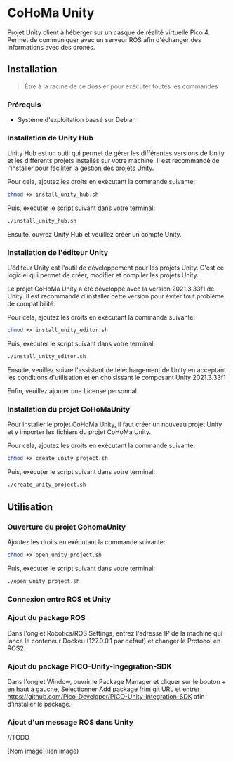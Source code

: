 # CoHoMa Unity

Projet Unity client à héberger sur un casque de réalité virtuelle Pico 4. Permet de communiquer avec un serveur ROS afin d'échanger des informations avec des drones.

## Installation

> Être à la racine de ce dossier pour exécuter toutes les commandes

### Prérequis

- Système d'exploitation baasé sur Debian

### Installation de Unity Hub

Unity Hub est un outil qui permet de gérer les différentes versions de Unity et les différents projets installés sur votre machine. Il est recommandé de l'installer pour faciliter la gestion des projets Unity.

Pour cela, ajoutez les droits en exécutant la commande suivante:

```bash
chmod +x install_unity_hub.sh
```

Puis, exécuter le script suivant dans votre terminal:

```bash
./install_unity_hub.sh
```

Ensuite, ouvrez Unity Hub et veuillez créer un compte Unity.

### Installation de l'éditeur Unity

L'éditeur Unity est l'outil de développement pour les projets Unity. C'est ce logiciel qui permet de créer, modifier et compiler les projets Unity.

Le projet CoHoMa Unity a été développé avec la version 2021.3.33f1 de Unity. Il est recommandé d'installer cette version pour éviter tout problème de compatibilité.

Pour cela, ajoutez les droits en exécutant la commande suivante:

```bash
chmod +x install_unity_editor.sh
```

Puis, exécuter le script suivant dans votre terminal:

```bash
./install_unity_editor.sh
```

Ensuite, veuillez suivre l'assistant de téléchargement de Unity en acceptant les conditions d'utilisation et en choisissant le composant Unity 2021.3.33f1

Enfin, veuillez ajouter une License personnal.

### Installation du projet CoHoMaUnity

Pour installer le projet CoHoMa Unity, il faut créer un nouveau projet Unity et y importer les fichiers du projet CoHoMa Unity.

Pour cela, ajoutez les droits en exécutant la commande suivante:

```bash
chmod +x create_unity_project.sh
```

Puis, exécuter le script suivant dans votre terminal:

```bash
./create_unity_project.sh
```

## Utilisation

### Ouverture du projet CohomaUnity

Ajoutez les droits en exécutant la commande suivante:

```bash
chmod +x open_unity_project.sh
```

Puis, exécuter le script suivant dans votre terminal:

```bash
./open_unity_project.sh
```

### Connexion entre ROS et Unity

### Ajout du package ROS 

Dans l'onglet Robotics/ROS Settings, entrez l'adresse IP de la machine qui lance le conteneur Dockeu (127.0.0.1 par défaut) et changer le Protocol en ROS2.

### Ajout du package PICO-Unity-Ingegration-SDK 

Dans l'onglet Window, ouvrir le Package Manager et cliquer sur le bouton + en haut à gauche, Sélectionner Add package frim git URL et entrer https://github.com/Pico-Developer/PICO-Unity-Integration-SDK afin d'installer le package.

### Ajout d'un message ROS dans Unity

//TODO

[Nom image](lien image)




